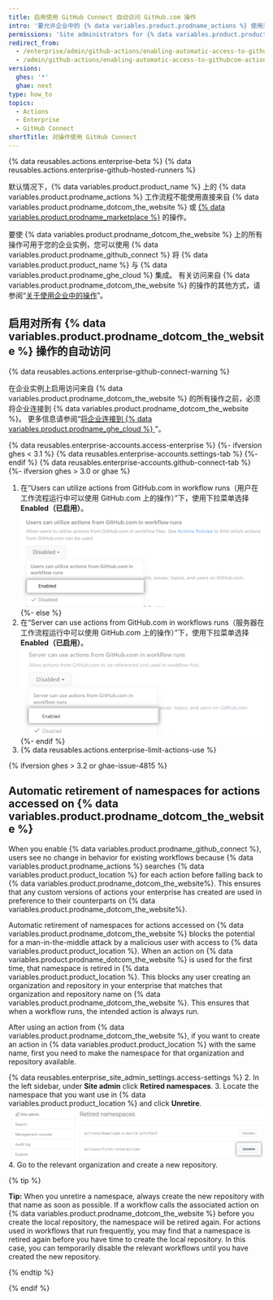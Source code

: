 ```yaml
---
title: 启用使用 GitHub Connect 自动访问 GitHub.com 操作
intro: '要允许企业中的 {% data variables.product.prodname_actions %} 使用来自 {% data variables.product.prodname_dotcom_the_website %} 的操作，您可以将企业实例连接到 {% data variables.product.prodname_ghe_cloud %}。'
permissions: 'Site administrators for {% data variables.product.product_name %} who are also owners of the connected {% data variables.product.prodname_ghe_cloud %} organization or enterprise account can enable access to all {% data variables.product.prodname_dotcom_the_website %} actions.'
redirect_from:
  - /enterprise/admin/github-actions/enabling-automatic-access-to-githubcom-actions-using-github-connect
  - /admin/github-actions/enabling-automatic-access-to-githubcom-actions-using-github-connect
versions:
  ghes: '*'
  ghae: next
type: how_to
topics:
  - Actions
  - Enterprise
  - GitHub Connect
shortTitle: 对操作使用 GitHub Connect
---
```


{% data reusables.actions.enterprise-beta %}
{% data reusables.actions.enterprise-github-hosted-runners %}

默认情况下，{% data variables.product.product_name %} 上的 {% data variables.product.prodname_actions %} 工作流程不能使用直接来自 {% data variables.product.prodname_dotcom_the_website %} 或 [{% data variables.product.prodname_marketplace %}](https://github.com/marketplace?type=actions) 的操作。

要使 {% data variables.product.prodname_dotcom_the_website %} 上的所有操作可用于您的企业实例，您可以使用 {% data variables.product.prodname_github_connect %} 将 {% data variables.product.product_name %} 与 {% data variables.product.prodname_ghe_cloud %} 集成。 有关访问来自 {% data variables.product.prodname_dotcom_the_website %} 的操作的其他方式，请参阅“[关于使用企业中的操作](/admin/github-actions/about-using-actions-in-your-enterprise)”。

## 启用对所有 {% data variables.product.prodname_dotcom_the_website %} 操作的自动访问

{% data reusables.actions.enterprise-github-connect-warning %}

在企业实例上启用访问来自 {% data variables.product.prodname_dotcom_the_website %} 的所有操作之前，必须将企业连接到 {% data variables.product.prodname_dotcom_the_website %}。 更多信息请参阅“[将企业连接到 {% data variables.product.prodname_ghe_cloud %} ](/admin/configuration/managing-connections-between-your-enterprise-accounts/connecting-your-enterprise-account-to-github-enterprise-cloud)”。

{% data reusables.enterprise-accounts.access-enterprise %}
{%- ifversion ghes < 3.1 %}
{% data reusables.enterprise-accounts.settings-tab %}
{%- endif %}
{% data reusables.enterprise-accounts.github-connect-tab %}
{%- ifversion ghes > 3.0 or ghae %}
1. 在“Users can utilize actions from GitHub.com in workflow runs（用户在工作流程运行中可以使用 GitHub.com 上的操作）”下，使用下拉菜单选择 **Enabled（已启用）**。 ![工作流程运行中用于访问 GitHub.com 上操作的下拉菜单](/assets/images/enterprise/site-admin-settings/enable-marketplace-actions-drop-down-ae.png)
{%- else %}
1. 在“Server can use actions from GitHub.com in workflows runs（服务器在工作流程运行中可以使用 GitHub.com 上的操作）”下，使用下拉菜单选择 **Enabled（已启用）**。 ![工作流程运行中用于访问 GitHub.com 上操作的下拉菜单](/assets/images/enterprise/site-admin-settings/enable-marketplace-actions-drop-down.png)
{%- endif %}
1. {% data reusables.actions.enterprise-limit-actions-use %}

{% ifversion ghes > 3.2 or ghae-issue-4815 %}

## Automatic retirement of namespaces for actions accessed on {% data variables.product.prodname_dotcom_the_website %}

When you enable {% data variables.product.prodname_github_connect %}, users see no change in behavior for existing workflows because {% data variables.product.prodname_actions %} searches {% data variables.product.product_location %} for each action before falling back to {% data variables.product.prodname_dotcom_the_website%}. This ensures that any custom versions of actions your enterprise has created are used in preference to their counterparts on {% data variables.product.prodname_dotcom_the_website%}.

Automatic retirement of namespaces for actions accessed on {% data variables.product.prodname_dotcom_the_website %} blocks the potential for a man-in-the-middle attack by a malicious user with access to {% data variables.product.product_location %}. When an action on {% data variables.product.prodname_dotcom_the_website %} is used for the first time, that namespace is retired in {% data variables.product.product_location %}. This blocks any user creating an organization and repository in your enterprise that matches that organization and repository name on {% data variables.product.prodname_dotcom_the_website %}. This ensures that when a workflow runs, the intended action is always run.

After using an action from {% data variables.product.prodname_dotcom_the_website %}, if you want to create an action in {% data variables.product.product_location %} with the same name, first you need to make the namespace for that organization and repository available.

{% data reusables.enterprise_site_admin_settings.access-settings %}
2. In the left sidebar, under **Site admin** click **Retired namespaces**.
3. Locate the namespace that you want use in {% data variables.product.product_location %} and click **Unretire**. ![Unretire namespace](/assets/images/enterprise/site-admin-settings/unretire-namespace.png)
4. Go to the relevant organization and create a new repository.

   {% tip %}

   **Tip:** When you unretire a namespace, always create the new repository with that name as soon as possible. If a workflow calls the associated action on {% data variables.product.prodname_dotcom_the_website %} before you create the local repository, the namespace will be retired again. For actions used in workflows that run frequently, you may find that a namespace is retired again before you have time to create the local repository. In this case, you can temporarily disable the relevant workflows until you have created the new repository.

   {% endtip %}

{% endif %}
